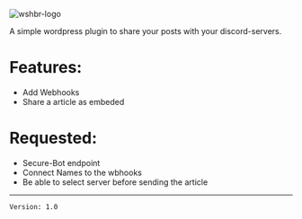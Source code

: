 ![wshbr-logo](/img/logo.png?raw=true "wshbr-logo")

A simple wordpress plugin to share your posts with your discord-servers.

# Features:
- Add Webhooks
- Share a article as embeded

# Requested: 
- Secure-Bot endpoint
- Connect Names to the wbhooks
- Be able to select server before sending the article


---
`Version: 1.0`